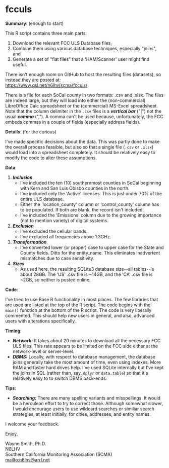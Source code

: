 # fcculs

**Summary**: (enough to start)

This R script contains three main parts:

1. Download the relevant FCC ULS Database files,
2. Combine them using various database techniques, especially "joins", and
2. Generate a set of "flat files" that a 'HAM/Scanner' user might find useful.

There isn't enough room on GitHub to host the resulting files (datasets), so instead they are posted at:\
https://www.qsl.net/n6lhv/scma/fcculs/

There is a file for each SoCal county in two formats: .csv and .xlsx.
  The files are indeed large, but they will load into either the (non-commercial) LibreOffice Calc spreadsheet or the (commercial) MS-Excel spreadsheet.
  Note that the column delimiter in the `.csv` files is a ***vertical bar*** ("|") not the usual ***comma*** (",").
  A comma can't be used because, unfortunately, the FCC embeds commas in a couple of fields (especially address fields).

**Details**: (for the curious)

I've made specific decisions about the data.
  This was partly done to make the overall process feasible, but also so that a single file (`.csv` or `.xlsx`) would load into a spreadsheet completely.
  It should be relatively easy to modify the code to alter these assumptions.

**Data**:

1. ***Inclusion***
    * I've included the ten (10) southernmost counties in SoCal beginning with Kern and San Luis Obisbo counties in the north.
    * I've included only the 'Active' licenses.  This is just under 70% of the entire ULS database.
    * Either the 'location_county' column or 'control_county' column has to be populated.  If both are blank, the record isn't included.
    * I've included the 'Emissions' column due to the growing importance (not to mention variety) of digital systems.
2. ***Exclusion***
    * I've excluded the cellular bands.
    * I've excluded all frequencies above 1.3GHz.
3. ***Transformation***
    * I've converted lower (or proper) case to upper case for the State and County fields.  Ditto for the entity_name.
    This eliminates inadvertent mismatches due to case sensitivity.
4. ***Sizes***
    * As used here, the resulting SQLite3 database size--all tables--is about 28GB.
    The 'US' .csv file is ~14GB, and the 'CA' .csv file is ~2GB, so neither is posted online.

**Code**:

I've tried to use Base R functionality in most places.
  The few libraries that are used are listed at the top of the R script.
  The code begins with the `main()` function at the bottom of the R script.
  The code is very liberally commented.  This should help new users in general, and also, advanced users with alterations specifically.

**Timing**:

  * ***Network:*** It takes about 20 minutes to download all the necessary FCC ULS files.
    This rate appears to be limited on the FCC side either at the network-level or server-level.
  * ***DBMS:***  Locally, with respect to database management, the database joins generally take the most amount of time, even using indexes.
    More RAM and faster hard drives help.
    I've used SQLite internally but I've kept the joins in SQL (rather than, say, `dplyr` or `data.table`) so that it's relatively easy to to switch DBMS back-ends.

**Tips**:

  * ***Searching:*** There are many spelling variants and misspellings.  It would be a herculean effort to try to correct those.
    Although somewhat slower, I would encourage users to use wildcard searches or similiar search strategies, at least initially, for cities, addresses, and entity names.

I welcome your feedback.


Enjoy,

Wayne Smith, Ph.D.\
N6LHV\
Southern California Monitoring Association (SCMA)\
<mailto:n6lhv@arrl.net>

